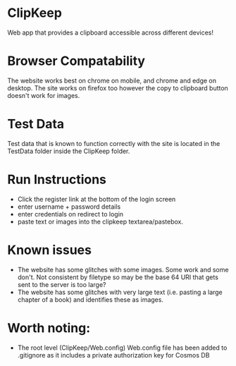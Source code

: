 # ClipKeep
Web app that provides a clipboard accessible across different devices!

# Browser Compatability 
The website works best on chrome on mobile, and chrome and edge on desktop. The site works on firefox too however the copy to clipboard button doesn't work for images.

# Test Data
Test data that is known to function correctly with the site is located in the TestData folder inside the ClipKeep folder.

# Run Instructions
- Click the register link at the bottom of the login screen
- enter username + password details
- enter credentials on redirect to login
- paste text or images into the clipkeep textarea/pastebox.

# Known issues
- The website has some glitches with some images. Some work and some don't. Not consistent by filetype so may be the base 64 URI that gets sent to the server is too large?
- The website has some glitches with very large text (i.e. pasting a large chapter of a book) and identifies these as images.

# Worth noting: 
- The root level (ClipKeep/Web.config) Web.config file has been added to .gitignore as it includes a private authorization key for Cosmos DB
